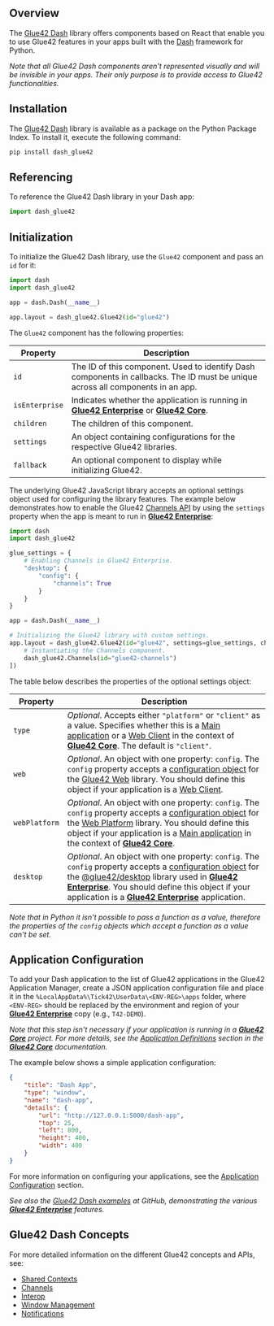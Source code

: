 ## Overview

The [Glue42 Dash](https://pypi.org/project/dash-glue42/) library offers components based on React that enable you to use Glue42 features in your apps built with the [Dash](https://dash.plotly.com/) framework for Python.

*Note that all Glue42 Dash components aren't represented visually and will be invisible in your apps. Their only purpose is to provide access to Glue42 functionalities.*

## Installation

The [Glue42 Dash](https://pypi.org/project/dash-glue42/) library is available as a package on the Python Package Index. To install it, execute the following command:

```cmd
pip install dash_glue42
```

## Referencing

To reference the Glue42 Dash library in your Dash app:

```python
import dash_glue42
```

## Initialization

To initialize the Glue42 Dash library, use the `Glue42` component and pass an `id` for it:

```python
import dash
import dash_glue42

app = dash.Dash(__name__)

app.layout = dash_glue42.Glue42(id="glue42")
```

The `Glue42` component has the following properties:

| Property | Description |
|----------|-------------|
| `id` | The ID of this component. Used to identify Dash components in callbacks. The ID must be unique across all components in an app. |
| `isEnterprise` | Indicates whether the application is running in [**Glue42 Enterprise**](https://glue42.com/enterprise/) or [**Glue42 Core**](https://glue42.com/core/). |
| `children` | The children of this component. |
| `settings` | An object containing configurations for the respective Glue42 libraries. |
| `fallback` | An optional component to display while initializing Glue42. |

The underlying Glue42 JavaScript library accepts an optional settings object used for configuring the library features. The example below demonstrates how to enable the Glue42 [Channels API](../../../../glue42-concepts/data-sharing-between-apps/channels/dash/index.html) by using the `settings` property when the app is meant to run in [**Glue42 Enterprise**](https://glue42.com/enterprise/):

```python
import dash
import dash_glue42

glue_settings = {
    # Enabling Channels in Glue42 Enterprise.
    "desktop": {
        "config": {
            "channels": True
        }
    }
}

app = dash.Dash(__name__)

# Initializing the Glue42 library with custom settings.
app.layout = dash_glue42.Glue42(id="glue42", settings=glue_settings, children=[
    # Instantiating the Channels component.
    dash_glue42.Channels(id="glue42-channels")
])
```

The table below describes the properties of the optional settings object:

| Property | Description |
|----------|-------------|
| `type` | *Optional*. Accepts either `"platform"` or `"client"` as a value. Specifies whether this is a [Main application](https://core-docs.glue42.com/developers/core-concepts/web-platform/overview/index.html) or a [Web Client](https://core-docs.glue42.com/developers/core-concepts/web-client/overview/index.html) in the context of [**Glue42 Core**](https://glue42.com/core/). The default is `"client"`. |
| `web` | *Optional*. An object with one property: `config`. The `config` property accepts a [configuration object](https://core-docs.glue42.com/reference/core/latest/glue42%20web/index.html#Config) for the [Glue42 Web](https://www.npmjs.com/package/@glue42/web) library. You should define this object if your application is a [Web Client](https://core-docs.glue42.com/developers/core-concepts/web-client/overview/index.html). |
| `webPlatform` | *Optional*. An object with one property: `config`. The `config` property accepts a [configuration object](https://core-docs.glue42.com/developers/core-concepts/web-platform/setup/index.html#configuration) for the [Web Platform](https://www.npmjs.com/package/@glue42/web-platform) library. You should define this object if your application is a [Main application](https://core-docs.glue42.com/developers/core-concepts/web-platform/overview/index.html) in the context of [**Glue42 Core**](https://glue42.com/core/). |
| `desktop` | *Optional*. An object with one property: `config`. The `config` property accepts a [configuration object](../../../../reference/glue/latest/glue/index.html#Config) for the [@glue42/desktop](https://www.npmjs.com/package/@glue42/desktop) library used in [**Glue42 Enterprise**](https://glue42.com/enterprise/). You should define this object if your application is a [**Glue42 Enterprise**](https://glue42.com/enterprise/) application. |

*Note that in Python it isn't possible to pass a function as a value, therefore the properties of the `config` objects which accept a function as a value can't be set.*

## Application Configuration

To add your Dash application to the list of Glue42 applications in the Glue42 Application Manager, create a JSON application configuration file and place it in the `%LocalAppData%\Tick42\UserData\<ENV-REG>\apps` folder, where `<ENV-REG>` should be replaced by the environment and region of your [**Glue42 Enterprise**](https://glue42.com/enterprise/) copy (e.g., `T42-DEMO`).

*Note that this step isn't necessary if your application is running in a [**Glue42 Core**](https://glue42.com/core/) project. For more details, see the [Application Definitions](https://core-docs.glue42.com/capabilities/application-management/index.html#application_definitions) section in the [**Glue42 Core**](https://glue42.com/core/) documentation.*

The example below shows a simple application configuration:

```json
{
    "title": "Dash App",
    "type": "window",
    "name": "dash-app",
    "details": {
        "url": "http://127.0.0.1:5000/dash-app",
        "top": 25,
        "left": 800,
        "height": 400,
        "width": 400
    }
}
```

For more information on configuring your applications, see the [Application Configuration](../../../../developers/configuration/application/index.html) section.

*See also the [Glue42 Dash examples](https://github.com/Glue42/glue-dash-example) at GitHub, demonstrating the various [**Glue42 Enterprise**](https://glue42.com/enterprise/) features.*

## Glue42 Dash Concepts

For more detailed information on the different Glue42 concepts and APIs, see:

- [Shared Contexts](../../../../glue42-concepts/data-sharing-between-apps/shared-contexts/dash/index.html)
- [Channels](../../../../glue42-concepts/data-sharing-between-apps/channels/dash/index.html)
- [Interop](../../../../glue42-concepts/data-sharing-between-apps/interop/dash/index.html)
- [Window Management](../../../../glue42-concepts/windows/window-management/dash/index.html)
- [Notifications](../../../../glue42-concepts/notifications/dash/index.html)